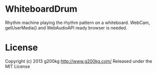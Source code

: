 WhiteboardDrum
==============

Rhythm machine playing the rhythm pattern on a whiteboard.
WebCam, getUserMedia() and WebAudioAPI ready browser is needed.

License
=======
Copyright (c) 2013 g200kg
http://www.g200kg.com/
Released under the MIT License
